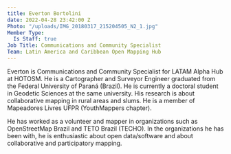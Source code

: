 ```yaml
---
title: Everton Bortolini
date: 2022-04-28 23:42:00 Z
Photo: "/uploads/IMG_20180317_215204505_N2_1.jpg"
Member Type:
  Is Staff: true
Job Title: Communications and Community Specialist
Team: Latin America and Caribbean Open Mapping Hub
---
```


Everton is Communications and Community Specialist for LATAM Alpha Hub at HOTOSM. He is a Cartographer and Surveyor Engineer graduated from the Federal University of Paraná (Brazil). He is currently a doctoral student in Geodetic Sciences at the same university. His research is about collaborative mapping in rural areas and slums. He is a member of Mapeadores Livres UFPR (YouthMappers chapter). 

He has worked as a volunteer and mapper in organizations such as OpenStreetMap Brazil and TETO Brazil (TECHO). In the organizations he has been with, he is enthusiastic about open data/software and about collaborative and participatory mapping.